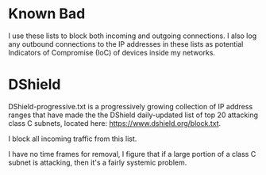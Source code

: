 # Known Bad

I use these lists to block both incoming and outgoing connections. I also log any outbound connections to the IP addresses in these lists as potential Indicators of Compromise (IoC) of devices inside my networks.

# DShield

DShield-progressive.txt is a progressively growing collection of IP address ranges that have made the the DShield daily-updated list of top 20 attacking class C subnets, located here:
https://www.dshield.org/block.txt.

I block all incoming traffic from this list.

I have no time frames for removal, I figure that if a large portion of a class C subnet is attacking, then it's a fairly systemic problem.
